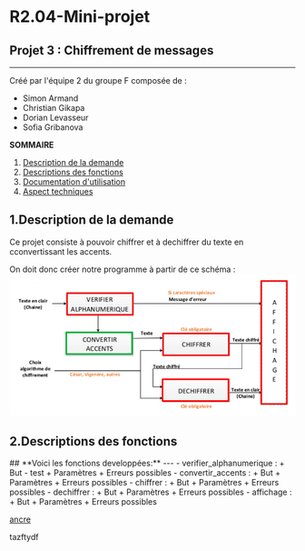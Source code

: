 # R2.04-Mini-projet 
## **Projet 3 : Chiffrement de messages**
---
Créé par l'équipe 2 du groupe F composée de :
- Simon Armand
- Christian Gikapa
- Dorian Levasseur
- Sofia Gribanova

**SOMMAIRE**
1. [Description de la demande](#projet)
2. [Descriptions des fonctions](#fonctions)
3. [Documentation d'utilisation](#doc)
4. [Aspect techniques](#techniques)

<h2 id="projet"> 1.Description de la demande </h2>
Ce projet consiste à pouvoir chiffrer et à dechiffrer du texte en cconvertissant les accents.

On doit donc créer notre programme à partir de ce schéma :
![une image](readme_img/consigne.png)



<h2 id="fonctions"> 2.Descriptions des fonctions</h2>
## **Voici les fonctions developpées:**
---
- verifier_alphanumerique :
    + But
        - test
    + Paramètres
    + Erreurs possibles
- convertir_accents :
    + But
    + Paramètres
    + Erreurs possibles
- chiffrer :
    + But
    + Paramètres
    + Erreurs possibles
- dechiffrer :
    + But
    + Paramètres
    + Erreurs possibles
- affichage :
    + But
    + Paramètres
    + Erreurs possibles
    

[ancre](#ancre1)
<p id="ancre1">tazftydf</p>